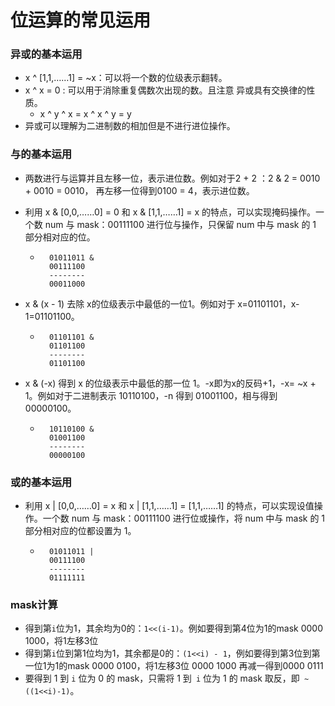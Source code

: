 # 位运算的常见运用

### 异或的基本运用

* x ^ [1,1,……1] = ~x：可以将一个数的位级表示翻转。
* x ^ x = 0 : 可以用于消除重复偶数次出现的数。且注意 异或具有交换律的性质。
    * x ^ y ^ x = x ^ x ^ y = y
* 异或可以理解为二进制数的相加但是不进行进位操作。

### 与的基本运用

* 两数进行与运算并且左移一位，表示进位数。例如对于2 + 2 ：2 & 2 = 0010 + 0010 = 0010， 再左移一位得到0100 = 4，表示进位数。

* 利用 x &  [0,0,……0]  = 0 和 x &  [1,1,……1]  = x 的特点，可以实现掩码操作。一个数 num 与 mask：00111100 进行位与操作，只保留 num 中与 mask 的 1 部分相对应的位。

    * ```
        01011011 &
        00111100
        --------
        00011000
        ```

* x & (x - 1) 去除 x的位级表示中最低的一位1。例如对于 x=01101101，x-1=01101100。

    * ```
        01101101 &
        01101100
        --------
        01101100
        ```

* x & (-x) 得到 x 的位级表示中最低的那一位 1。-x即为x的反码+1，-x= ~x + 1。例如对于二进制表示 10110100，-n 得到 01001100，相与得到 00000100。

    * ```
        10110100 &
        01001100
        --------
        00000100
        ```

### 或的基本运用

* 利用 x | [0,0,……0]  = x 和 x |  [1,1,……1] =  [1,1,……1] 的特点，可以实现设值操作。一个数 num 与 mask：00111100 进行位或操作，将 num 中与 mask 的 1 部分相对应的位都设置为 1。

    * ```
        01011011 |
        00111100
        --------
        01111111
        ```

### mask计算

* 得到第`i`位为1，其余均为0的：`1<<(i-1)`。例如要得到第4位为1的mask 0000 1000，将1左移3位
* 得到第`i`位到第1位均为1，其余都是0的：`(1<<i) - 1`，例如要得到第3位到第一位1为1的mask 0000 0100，将1左移3位 0000 1000 再减一得到0000 0111
* 要得到 1 到 `i` 位为 0 的 mask，只需将 1 到` i` 位为 1 的 mask 取反，即` ~((1<<i)-1)`。


